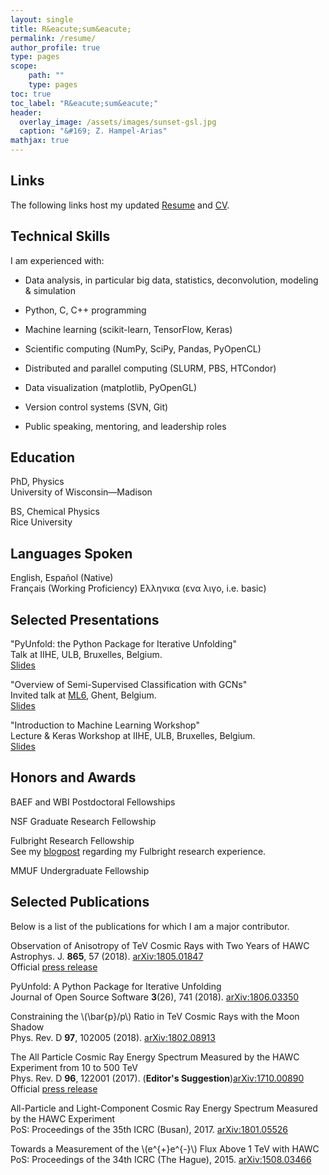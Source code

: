 ```yaml
---
layout: single
title: R&eacute;sum&eacute;
permalink: /resume/
author_profile: true
type: pages
scope:
    path: ""
    type: pages
toc: true
toc_label: "R&eacute;sum&eacute;"
header:
  overlay_image: /assets/images/sunset-gsl.jpg
  caption: "&#169; Z. Hampel-Arias"
mathjax: true
---
```


## Links

The following links host my updated 
[Resume](/assets/pdfs/Zig_Hampel_Arias_Resume.pdf)
and
[CV](/assets/pdfs/Zig_Hampel_Arias_CV.pdf).

## Technical Skills

<div>
    <p>I am experienced with:</p>
    <ul>
        <li>
            <p>Data analysis, in particular big data, statistics, deconvolution, modeling & simulation</p>
        </li>
        <li>
            <p>Python, C, C++ programming</p>
        </li>
        <li>
            <p>Machine learning (scikit-learn, TensorFlow, Keras)</p>
        </li>
        <li>
            <p>Scientific computing (NumPy, SciPy, Pandas, PyOpenCL)</p>
        </li>
        <li>
            <p>Distributed and parallel computing (SLURM, PBS, HTCondor)</p>
        </li>
        <li>
            <p>Data visualization (matplotlib, PyOpenGL)</p>
        </li>
        <li>
            <p>Version control systems (SVN, Git)</p>
        </li>
        <li>
            <p>Public speaking, mentoring, and leadership roles</p>
        </li>
    </ul>
</div>


## Education
PhD, Physics<br>
University of Wisconsin&mdash;Madison<br>
<!--Thesis Advisor: Prof. Stefan Westerhoff<br>
Thesis Title: <b>Cosmic Ray Observations at the TeV Scale with the HAWC Observatory</b><br>
Degree Title: Computational Particle Astrophysics-->

BS, Chemical Physics<br>
Rice University<br>
<!--Thesis Advisor: Prof. B. Paul Padley<br>
Thesis Title: <b>Spurious Events in the Endcap Muon System of the CMS Detector</b>-->


## Languages Spoken
English, Espa&ntilde;ol (Native)<br>
Fran&ccedil;ais (Working Proficiency)
Ελληνικα (ενα λιγο, i.e. basic)


## Selected Presentations

"PyUnfold: the Python Package for Iterative Unfolding" <br>
Talk at IIHE, ULB, Bruxelles, Belgium. <br>
[Slides](https://zhampel.github.io/intro-pyunfold-iihe/)

"Overview of Semi-Supervised Classification with GCNs" <br>
Invited talk at [ML6](http://ml6.eu/), Ghent, Belgium.<br>
[Slides](https://zhampel.github.io/gcn-ssc-technical-overview/)

"Introduction to Machine Learning Workshop"<br>
Lecture & Keras Workshop at IIHE, ULB, Bruxelles, Belgium.<br>
[Slides](https://zhampel.github.io/intro-ml-iihe/)


## Honors and Awards
BAEF and WBI Postdoctoral Fellowships

NSF Graduate Research Fellowship

Fulbright Research Fellowship<br>
See my
[blogpost](https://blog.fulbrightonline.org/expecting-the-unexpected-cosmic-ray-physics-in-argentina-by-zigfried-hampel-arias-2009-2010-argentina/#more-2380) 
regarding my Fulbright research experience.

MMUF Undergraduate Fellowship


## Selected Publications

Below is a list of the publications for which I am a major contributor.


Observation of Anisotropy of TeV Cosmic Rays with Two Years of HAWC<br>
Astrophys. J. **865**, 57 (2018). [arXiv:1805.01847](https://arxiv.org/abs/1805.01847)<br>
Official [press release](https://wipac.wisc.edu/news/article/cosmic-ray-anisotropy-two-years-hawc)

PyUnfold: A Python Package for Iterative Unfolding<br>
Journal of Open Source Software **3**(26), 741 (2018). [arXiv:1806.03350](https://arxiv.org/abs/1806.03350)<br>

Constraining the \\(\bar{p}/p\\) Ratio in TeV Cosmic Rays with the Moon Shadow<br>
Phys. Rev. D **97**, 102005 (2018). [arXiv:1802.08913](https://arxiv.org/abs/1802.08913)

The All Particle Cosmic Ray Energy Spectrum Measured by the HAWC Experiment from 10 to 500 TeV<br>
Phys. Rev. D **96**, 122001 (2017). (**Editor's Suggestion**)[arXiv:1710.00890](https://arxiv.org/abs/1710.00890)<br>
Official [press release](https://wipac.wisc.edu/news/article/cosmicray-spectrum-hawc)

All-Particle and Light-Component Cosmic Ray Energy Spectrum Measured by the HAWC Experiment<br>
PoS: Proceedings of the 35th ICRC (Busan), 2017. [arXiv:1801.05526](https://arxiv.org/abs/1801.05526)

Towards a Measurement of the \\(e^{+}e^{-}\\) Flux Above 1 TeV with HAWC<br>
PoS: Proceedings of the 34th ICRC (The Hague), 2015. [arXiv:1508.03466](https://arxiv.org/abs/1508.03466)
